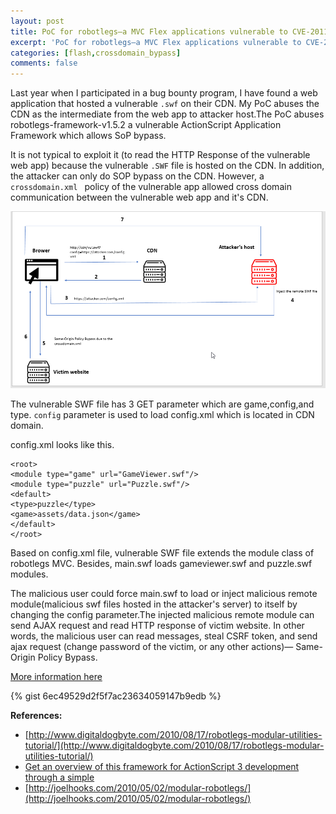 ```yaml
---
layout: post
title: PoC for robotlegs—a MVC Flex applications vulnerable to CVE-2011-2461
excerpt: 'PoC for robotlegs—a MVC Flex applications vulnerable to CVE-2011-2461'
categories: [flash,crossdomain_bypass]
comments: false
---
```

Last year when I participated in a bug bounty program, I have found a web application that hosted a vulnerable `.swf` on their CDN. My PoC abuses the CDN as the intermediate from the web app to attacker host.The PoC abuses robotlegs-framework-v1.5.2 a vulnerable ActionScript Application Framework which allows SoP bypass. 

It is not typical to exploit it (to read the HTTP Response of the vulnerable web app) because  the vulnerable `.SWF` file is hosted on the CDN. In addition, the attacker can only do SOP bypass on the CDN. However, a `crossdomain.xml ` policy of the vulnerable app allowed cross domain communication between the vulnerable web app and it's CDN.

![](/img/chart.png)

The vulnerable SWF file has 3 GET parameter which are game,config,and type. `config` parameter is used to load config.xml which is located in CDN domain.

config.xml looks like this.

    <root>
    <module type="game" url="GameViewer.swf"/>
    <module type="puzzle" url="Puzzle.swf"/>
    <default>
    <type>puzzle</type>
    <game>assets/data.json</game>
    </default>
    </root>

Based on config.xml file, vulnerable SWF file extends the module class of robotlegs MVC. Besides, main.swf loads gameviewer.swf and puzzle.swf modules. 

The malicious user could force main.swf to load or inject malicious remote module(malicious swf files hosted in the attacker's server) to itself by changing the config parameter.The injected malicious remote module can send AJAX request and read HTTP response of victim website. In other words, the malicious user can read messages, steal CSRF token, and send ajax request (change password of the victim, or any other actions)— Same-Origin Policy Bypass.

[More information here](https://threatpost.com/adobe-cve-2011-2461-remains-exploitable-four-years-after-patch/111754/) 


{% gist 6ec49529d2f5f7ac23634059147b9edb %}

**References:**
- [http://www.digitaldogbyte.com/2010/08/17/robotlegs-modular-utilities-tutorial/](http://www.digitaldogbyte.com/2010/08/17/robotlegs-modular-utilities-tutorial/)
- [Get an overview of this framework for ActionScript 3 development through a simple](http://www.adobe.com/devnet/actionscript/articles/intro-robotlegs-pt1.html)
- [http://joelhooks.com/2010/05/02/modular-robotlegs/](http://joelhooks.com/2010/05/02/modular-robotlegs/)
